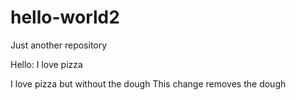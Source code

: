 # hello-world2
Just another repository 

Hello: I love pizza

I love pizza but without the dough
This change removes the dough
